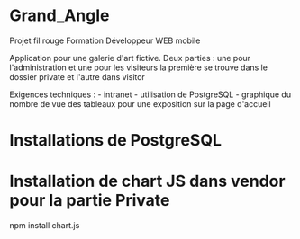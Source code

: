 # Grand_Angle
Projet fil rouge Formation Développeur WEB mobile

Application pour une galerie d'art fictive.
Deux parties : une pour l'administration et une pour les visiteurs
la première se trouve dans le dossier private et l'autre dans visitor

Exigences techniques : 
    - intranet
    - utilisation de PostgreSQL
    - graphique du nombre de vue des tableaux pour une exposition sur la page d'accueil


# Installations de PostgreSQL

# Installation de chart JS dans vendor pour la partie Private
npm install chart.js
